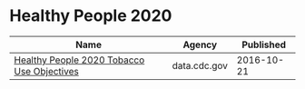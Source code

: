 # Healthy People 2020

Name | Agency | Published
---- | ---- | ---------
[Healthy People 2020 Tobacco Use Objectives](../socrata/hhew-mxbt.md) | data.cdc.gov | 2016-10-21

